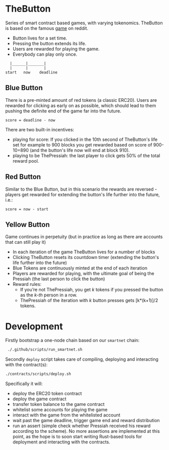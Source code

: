# TheButton

Series of smart contract based games, with varying tokenomics.
TheButton is based on the famous [game](https://en.wikipedia.org/wiki/The_Button_(Reddit)) on reddit.
- Button lives for a set time.
- Pressing the button extends its life.
- Users are rewarded for playing the game.
- Everybody can play only once.

```
  |______|_______|
  |      |       |
start   now    deadline
```

## Blue Button

There is a pre-minted amount of red tokens (a classic ERC20).
Users are rewarded for clicking as early on as possible, which should lead to them pushing the definite end of the game far into the future.

```
score = deadline - now
```

There are two built-in incentives:
* playing for score: If you clicked in the 10th second of TheButton's life set for example to 900 blocks you get rewarded based on score of 900-10=890 (and the button's life now will end at block 910).
* playing to be ThePressiah: the last player to click gets 50% of the total reward pool.


## Red Button

Similar to the Blue Button, but in this scenario the rewards are reversed - players get rewarded for extending the button's life further into the future, i.e.:

```
score = now - start
```

## Yellow Button

Game continues in perpetuity (but in practice as long as there are accounts that can still play it)
- In each iteration of the game TheButton lives for a number of blocks
- Clicking TheButton resets its countdown timer (extending the button's life further into the future)
- Blue Tokens are continuously minted at the end of each iteration
- Players are rewarded for playing, with the ultimate goal of being the Pressiah (the last person to click the button)
- Reward rules:
  - If you’re not ThePressiah, you get *k* tokens if you pressed the button as the *k-th* person in a row.
  - ThePressiah of the iteration with *k* button presses gets [k*(k+1)]/2 tokens.

# Development

Firstly bootstrap a one-node chain based on our `smartnet` chain:

```bash
 ./.github/scripts/run_smartnet.sh
```

Secondly `deploy` script takes care of compiling, deploying and interacting with the contract(s):

```bash
./contracts/scripts/deploy.sh
```

Specifically it will:
- deploy the ERC20 token contract
- deploy the game contract
- transfer token balance to the game contract
- whitelist some accounts for playing the game
- interact with the game from the whitelisted account
- wait past the game deadline, trigger game end and reward distribution
- run an assert (simple check whether Pressiah received his reward according to the scheme). No more assertions are implemented at this point, as the hope is to soon start writing Rust-based tools for deployment and interacting with the contracts.
